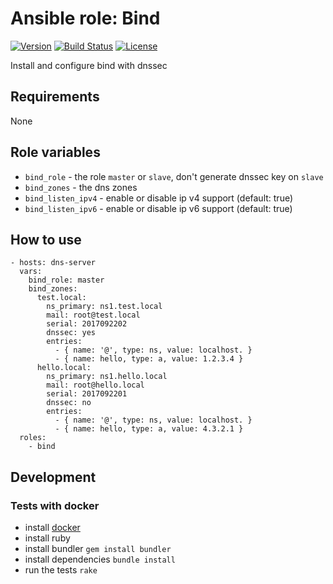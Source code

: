 # Ansible role: Bind
[![Version](https://img.shields.io/badge/latest_version-0.1.0-green.svg)](https://github.com/nishiki/ansible-role-bind/releases)
[![Build Status](https://travis-ci.org/nishiki/ansible-role-bind.svg?branch=master)](https://travis-ci.org/nishiki/ansible-role-bind)
[![License](https://img.shields.io/badge/license-Apache--2.0-blue.svg)](https://github.com/nishiki/ansible-role-bind/blob/master/LICENSE)

Install and configure bind with dnssec

## Requirements

None

## Role variables

 * `bind_role` - the role `master` or `slave`, don't generate dnssec key on `slave`
 * `bind_zones` - the dns zones
 * `bind_listen_ipv4` - enable or disable ip v4 support (default: true)
 * `bind_listen_ipv6` - enable or disable ip v6 support (default: true)

## How to use

```
- hosts: dns-server
  vars:
    bind_role: master
    bind_zones:
      test.local:
        ns_primary: ns1.test.local
        mail: root@test.local
        serial: 2017092202
        dnssec: yes
        entries:
          - { name: '@', type: ns, value: localhost. }
          - { name: hello, type: a, value: 1.2.3.4 }
      hello.local:
        ns_primary: ns1.hello.local
        mail: root@hello.local
        serial: 2017092201
        dnssec: no
        entries:
          - { name: '@', type: ns, value: localhost. }
          - { name: hello, type: a, value: 4.3.2.1 }
  roles:
    - bind 
```

## Development
### Tests with docker

  * install [docker](https://docs.docker.com/engine/installation/)
  * install ruby
  * install bundler `gem install bundler`
  * install dependencies `bundle install`
  * run the tests `rake`
